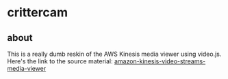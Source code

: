 # crittercam

## about

This is a really dumb reskin of the AWS Kinesis media viewer using video.js. Here's the link to the source material: [amazon-kinesis-video-streams-media-viewer](https://github.com/aws-samples/amazon-kinesis-video-streams-media-viewer)

